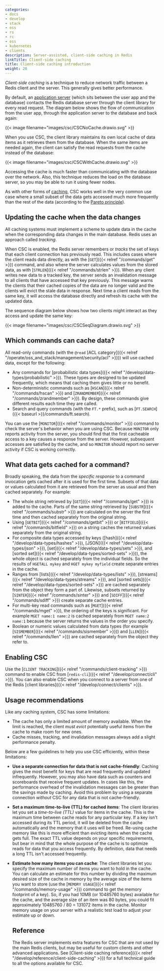 ```yaml
---
categories:
- docs
- develop
- stack
- oss
- rs
- rc
- oss
- kubernetes
- clients
description: Server-assisted, client-side caching in Redis
linkTitle: Client-side caching
title: Client-side caching introduction
weight: 20
---
```


*Client-side caching* is a technique to reduce network traffic between
a Redis client and the server. This generally gives better performance.

By default, an [application server](https://en.wikipedia.org/wiki/Application_server)
(which sits between the user app and the database) contacts the
Redis database server through the client library for every read request.
The diagram below shows the flow of communication from the user app,
through the application server to the database and back again:

{{< image filename="images/csc/CSCNoCache.drawio.svg" >}}

When you use CSC, the client library
maintains its own local cache of data items as it retrieves them
from the database. When the same items are needed again, the client
can satisfy the read requests from the cache instead of the database:

{{< image filename="images/csc/CSCWithCache.drawio.svg" >}}

Accessing the cache is much faster than communicating with the database over the
network. Also, this technique reduces the load on the database server, so you may
be able to run it using fewer nodes.

As with other forms of [caching](https://en.wikipedia.org/wiki/Cache_(computing)),
CSC works well in the very common use case where a small subset of the data
gets accessed much more frequently than the rest of the data (according
to the [Pareto principle](https://en.wikipedia.org/wiki/Pareto_principle)).

## Updating the cache when the data changes

All caching systems must implement a scheme to update data in the cache
when the corresponding data changes in the main database. Redis uses an
approach called *tracking*.

When CSC is enabled, the Redis server remembers or *tracks* the set of keys
that each client connection has previously read. This includes cases where the client
reads data directly, as with the [`GET`]({{< relref "/commands/get" >}})
command, and also where the server calculates values from the stored data,
as with [`STRLEN`]({{< relref "/commands/strlen" >}}). When any client
writes new data to a tracked key, the server sends an invalidation message
to all clients that have accessed that key previously. This message warns
the clients that their cached copies of the data are no longer valid and the clients
will evict the stale data in response. Next time a client reads from
the same key, it will access the database directly and refresh its cache
with the updated data.

The sequence diagram below shows how two clients might interact as they
access and update the same key:

{{< image filename="images/csc/CSCSeqDiagram.drawio.svg" >}}

## Which commands can cache data?

All read-only commands (with the `@read`
[ACL category]({{< relref "/operate/oss_and_stack/management/security/acl" >}}))
will use cached data, except for the following:

-   Any commands for
    [probabilistic data types]({{< relref "/develop/data-types/probabilistic" >}}).
    These types are designed to be updated frequently, which means that caching
    them gives little or no benefit.
-   Non-deterministic commands such as [`HSCAN`]({{< relref "/commands/hscan" >}})
    and [`ZRANDMEMBER`]({{< relref "/commands/zrandmember" >}}). By design, these commands
    give different results each time they are called.
-   Search and query commands (with the `FT.*` prefix), such as
    [`FT.SEARCH`]({{< baseurl >}}/commands/ft.search).

You can use the [`MONITOR`]({{< relref "/commands/monitor" >}}) command to
check the server's behavior when you are using CSC. Because `MONITOR` only
reports activity from the server, you should find that the first cacheable
access to a key causes a response from the server. However, subsequent
accesses are satisfied by the cache, and so `MONITOR` should report no
server activity if CSC is working correctly.

## What data gets cached for a command?

Broadly speaking, the data from the *specific response* to a command invocation
gets cached after it is used for the first time. Subsets of that data
or values calculated from it are retrieved from the server as usual and
then cached separately. For example:

-   The whole string retrieved by [`GET`]({{< relref "/commands/get" >}})
    is added to the cache. Parts of the same string retrieved by
    [`SUBSTR`]({{< relref "/commands/substr" >}}) are calculated on the
    server the first time and then cached separately from the original
    string.
-   Using [`GETBIT`]({{< relref "/commands/getbit" >}}) or
    [`BITFIELD`]({{< relref "/commands/bitfield" >}}) on a string
    caches the returned values separately from the original string.
-   For composite data types accessed by keys
    ([hash]({{< relref "/develop/data-types/hashes" >}}),
    [JSON]({{< relref "/develop/data-types/json" >}}),
    [set]({{< relref "/develop/data-types/sets" >}}), and
    [sorted set]({{< relref "/develop/data-types/sorted-sets" >}})),
    the whole object is cached separately from the individual fields.
    So the results of `HGETALL mykey` and `HGET mykey myfield` create
    separate entries in the cache.
-   Ranges from [lists]({{< relref "/develop/data-types/lists" >}}),
    [streams]({{< relref "/develop/data-types/streams" >}}),
    and [sorted sets]({{< relref "/develop/data-types/sorted-sets" >}})
    are cached separately from the object they form a part of. Likewise,
    subsets returned by [`SINTER`]({{< relref "/commands/sinter" >}}) and
    [`SDIFF`]({{< relref "/commands/sdiff" >}}) create separate cache entries.
-   For multi-key read commands such as [`MGET`]({{< relref "/commands/mget" >}}),
    the ordering of the keys is significant. For example `MGET name:1 name:2` is
    cached separately from `MGET name:2 name:1` because the server returns the
    values in the order you specify.
-   Boolean or numeric values calculated from data types (for example 
    [`SISMEMBER`]({{< relref "/commands/sismember" >}})) and
    [`LLEN`]({{< relref "/commands/llen" >}}) are cached separately from the
    object they refer to.


## Enabling CSC

Use the [`CLIENT TRACKING`]({{< relref "/commands/client-tracking" >}})
command to enable CSC from [`redis-cli`]({{< relref "/develop/connect/cli" >}}).
You can also enable CSC when you connect to a server from one of the Redis
[client libraries]({{< relref "/develop/connect/clients" >}}).

## Usage recommendations

Like any caching system, CSC has some limitations:

-   The cache has only a limited amount of memory available. When the limit
    is reached, the client must *evict* potentially useful items from the
    cache to make room for new ones.
-   Cache misses, tracking, and invalidation messages always add a slight
    performance penalty.

Below are a few guidelines to help you use CSC efficiently, within these
limitations:

-   **Use a separate connection for data that is not cache-friendly**:
    Caching gives the most benefit
    for keys that are read frequently and updated infrequently. However, you
    may also have data such as counters and scoreboards that receive frequent
    updates. In cases like this, the performance overhead of the invalidation
    messages can be greater than the savings made by caching. Avoid this problem
    by using a separate connection *without* CSC for any data that is
    not cache-friendly.
-   **Set a maximum time-to-live (TTL) for cached items**: The client libraries
    let you set a *time-to-live (TTL)* value for items in the cache. This is
    the maximum time between cache reads for any particular key. If a key
    isn't accessed during its TTL period, it will be deleted from the cache
    automatically and the memory that it uses will be freed. Re-using cache
    memory like this is more efficient than evicting items when the cache
    gets full. The exact TTL value depends on your specific requirements, but
    bear in mind that the whole purpose of the cache is to optimize reads for
    data that you access frequently. By definition, data that needs a long
    TTL isn't accessed frequently.
-   **Estimate how many items you can cache**: The client libraries let you
    specify the maximum number of items you want to hold in the cache. You
    can calculate an estimate for this number by dividing the 
    maximum desired size of the
    cache in memory by the average size of the items you want to store
    (use the [`MEMORY USAGE`]({{< relref "/commands/memory-usage" >}})
    command to get the memory footprint of a key). So, if you had
    10MB (or 10485760 bytes) available for the cache, and the average
    size of an item was 80 bytes, you could fit approximately
    10485760 / 80 = 131072 items in the cache. Monitor memory usage
    on your server with a realistic test load to adjust your estimate
    up or down.

    ## Reference

    The Redis server implements extra features for CSC that are not used by
    the main Redis clients, but may be useful for custom clients and other
    advanced applications. See
    [Client-side caching reference]({{< relref "/develop/reference/client-side-caching" >}})
    for a full technical guide to all the options available for CSC.
